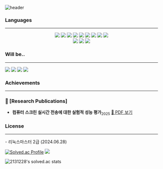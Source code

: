 ![header](https://capsule-render.vercel.app/api?type=slice&color=38FAD4&text=Welcome)


  <h3> Languages </h3>
  
<hr>
  <div align="center">

<!-- HTML5 -->
<img src="https://img.shields.io/badge/HTML5-E34F26?style=for-the-badge&logo=HTML5&logoColor=white">

<!-- CSS3 -->
<img src="https://img.shields.io/badge/CSS3-1572B6?style=for-the-badge&logo=CSS3&logoColor=white">


<!-- 자바 -->
<img src="https://img.shields.io/badge/java-007396?style=for-the-badge&logo=OpenJDK&logoColor=white">

<!--스프링부트 -->
<img src="https://img.shields.io/badge/springboot-6DB33F?style=for-the-badge&logo=springboot&logoColor=white">

<!-- mysql -->
<img src="https://img.shields.io/badge/MySQL-4479A1?style=for-the-badge&logo=MySQL&logoColor=white">

<!-- python -->
<img src="https://img.shields.io/badge/Python-3776AB?style=for-the-badge&logo=Python&logoColor=white">

<!-- raspberrypi -->
<img src="https://img.shields.io/badge/raspberrypi-A22846?style=for-the-badge&logo=raspberrypi&logoColor=white">

<!-- C -->
<img src="https://img.shields.io/badge/C-A8B9CC?style=for-the-badge&logo=c&logoColor=white">
<!-- C++ -->
<img src="https://img.shields.io/badge/C++-00599C?style=for-the-badge&logo=cplusplus&logoColor=white">

<br>
<img src="https://img.shields.io/badge/한국어-red?style=for-the-badge&logo=cesium&logoColor=white">
<img src="https://img.shields.io/badge/English-black?style=for-the-badge&logo=etsy&logoColor=white">
<img src="https://img.shields.io/badge/日本語-F7F9FA?style=for-the-badge&logo=postman&logoColor=red">

  </div>
</div>

<div>
<h3>Will be..</h3>
<hr>
<!-- JavaScript -->
<img src="https://img.shields.io/badge/JavaScript-F7DF1E?style=for-the-badge&logo=JavaScript&logoColor=white">

 <!-- node.js --> 
<img src="https://img.shields.io/badge/Node.js-339933?style=for-the-badge&logo=Node.js&logoColor=white">

<!-- react -->
<img src="https://img.shields.io/badge/React-61DAFB?style=for-the-badge&logo=React&logoColor=white">

<!-- kotlin -->
  <img src="https://img.shields.io/badge/Kotlin-7F52FF?style=for-the-badge&logo=Kotlin&logoColor=white">
</div>

<h3> Achievements </h3>
<hr>

### 📄 [Research Publications]
- **컴퓨터 스크린 실시간 전송에 대한 실험적 성능 평가**<sub>2025</sub> 
  [📑 PDF 보기](https://github.com/user-attachments/files/21011152/default.pdf)



<!-- 자격증 -->
<div>
<h3>License</h3>
<hr>
- 리눅스마스터 2급 (2024.06.28)
  
</div>

<div>
  
[![Solved.ac Profile](http://mazassumnida.wtf/api/v2/generate_badge?boj=2131228)](https://solved.ac/2131228)
<img src="http://mazandi.herokuapp.com/api?handle=2131228&theme=cold"/> 

![2131228's solved.ac stats](https://github-readme-solvedac.hyp3rflow.vercel.app/api/?handle=2131228)
</div>
